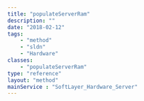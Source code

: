 ```yaml
---
title: "populateServerRam"
description: ""
date: "2018-02-12"
tags:
    - "method"
    - "sldn"
    - "Hardware"
classes:
    - "populateServerRam"
type: "reference"
layout: "method"
mainService : "SoftLayer_Hardware_Server"
---
```

